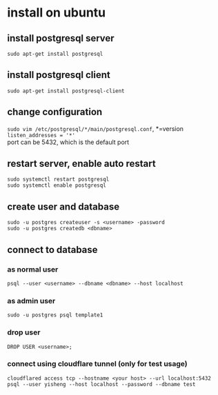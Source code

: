 # install on ubuntu

## install postgresql server
`sudo apt-get install postgresql`

## install postgresql client
`sudo apt-get install postgresql-client`

## change configuration
`sudo vim /etc/postgresql/*/main/postgresql.conf`, *=version  
`listen_addresses = '*'`  
port can be 5432, which is the default port

## restart server, enable auto restart
`sudo systemctl restart postgresql`  
`sudo systemctl enable postgresql`  

## create user and database
`sudo -u postgres createuser -s <username> -password`  
`sudo -u postgres createdb <dbname>`  

## connect to database
### as normal user
`psql --user <username> --dbname <dbname> --host localhost`
### as admin user
`sudo -u postgres psql template1`
### drop user
`DROP USER <username>;`
### connect using cloudflare tunnel (only for test usage)
`cloudflared access tcp --hostname <your host> --url localhost:5432`
`psql --user yisheng --host localhost --password --dbname test`